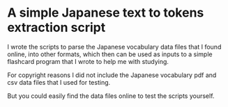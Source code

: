 

# A simple Japanese text to tokens extraction script

I wrote the scripts to parse the Japanese vocabulary data files that I found online, into other formats, which then can be used as inputs to a simple flashcard program that I wrote to help me with studying. 

For copyright reasons I did not include the Japanese vocabulary pdf and csv data files that I used for testing.

But you could easily find the data files online to test the scripts yourself.
